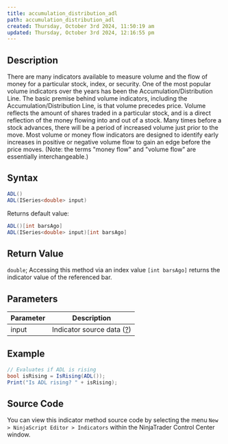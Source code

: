 ```yaml
---
title: accumulation_distribution_adl
path: accumulation_distribution_adl
created: Thursday, October 3rd 2024, 11:50:19 am
updated: Thursday, October 3rd 2024, 12:16:55 pm
---
```


## Description

There are many indicators available to measure volume and the flow of money for a particular stock, index, or security. One of the most popular volume indicators over the years has been the Accumulation/Distribution Line. The basic premise behind volume indicators, including the Accumulation/Distribution Line, is that volume precedes price. Volume reflects the amount of shares traded in a particular stock, and is a direct reflection of the money flowing into and out of a stock. Many times before a stock advances, there will be a period of increased volume just prior to the move. Most volume or money flow indicators are designed to identify early increases in positive or negative volume flow to gain an edge before the price moves. (Note: the terms "money flow" and "volume flow" are essentially interchangeable.) 

## Syntax

```csharp
ADL()  
ADL(ISeries<double> input)  
```

Returns default value:

```csharp
ADL()[int barsAgo]  
ADL(ISeries<double> input)[int barsAgo]
```

## Return Value

`double`; Accessing this method via an index value `[int barsAgo]` returns the indicator value of the referenced bar.

## Parameters

| Parameter | Description |
| --- | --- |
| input | Indicator source data ([?](valid_input_data_for_indicator.htm)) |

## Example

```csharp
// Evaluates if ADL is rising
bool isRising = IsRising(ADL());
Print("Is ADL rising? " + isRising);
```

## Source Code

You can view this indicator method source code by selecting the menu `New > NinjaScript Editor > Indicators` within the NinjaTrader Control Center window.
